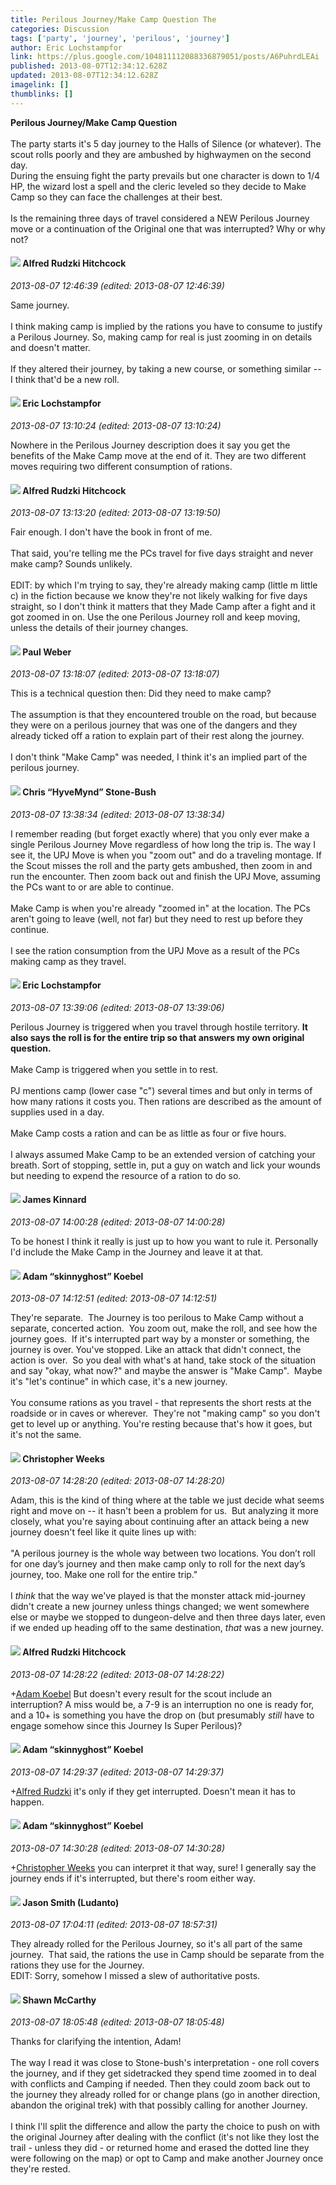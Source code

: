 ```yaml
---
title: Perilous Journey/Make Camp Question The
categories: Discussion
tags: ['party', 'journey', 'perilous', 'journey']
author: Eric Lochstampfor
link: https://plus.google.com/104811112088336879051/posts/A6PuhrdLEAi
published: 2013-08-07T12:34:12.628Z
updated: 2013-08-07T12:34:12.628Z
imagelink: []
thumblinks: []
---
```


<b>Perilous Journey/Make Camp Question</b><br /><br />The party starts it&#39;s 5 day journey to the Halls of Silence (or whatever). The scout rolls poorly and they are ambushed by highwaymen on the second day.<br />During the ensuing fight the party prevails but one character is down to 1/4 HP, the wizard lost a spell and the cleric leveled so they decide to Make Camp so they can face the challenges at their best.<br /><br />Is the remaining three days of travel considered a NEW Perilous Journey move or a continuation of the Original one that was interrupted? Why or why not?
<div id='comment z13jxzkg2tidwfflq23mzzzwzqv5ezy2u'>
  <h4><img src='{{site.baseurl}}//images/avatars/100812462809734403456_photo.jpg'> Alfred Rudzki Hitchcock</h4>
      <p><cite>2013-08-07 12:46:39 (edited: 2013-08-07 12:46:39)</cite></p>
        <p>Same journey.<br /><br />I think making camp is implied by the rations you have to consume to justify a Perilous Journey. So, making camp for real is just zooming in on details and doesn&#39;t matter.<br /><br />If they altered their journey, by taking a new course, or something similar -- I think that&#39;d be a new roll.</p>
</div>
        

<div id='comment z13jxzkg2tidwfflq23mzzzwzqv5ezy2u'>
  <h4><img src='{{site.baseurl}}//images/avatars/104811112088336879051_photo.jpg'> Eric Lochstampfor</h4>
      <p><cite>2013-08-07 13:10:24 (edited: 2013-08-07 13:10:24)</cite></p>
        <p>Nowhere in the Perilous Journey description does it say you get the benefits of the Make Camp move at the end of it. They are two different moves requiring two different consumption of rations.</p>
</div>
        

<div id='comment z13jxzkg2tidwfflq23mzzzwzqv5ezy2u'>
  <h4><img src='{{site.baseurl}}//images/avatars/100812462809734403456_photo.jpg'> Alfred Rudzki Hitchcock</h4>
      <p><cite>2013-08-07 13:13:20 (edited: 2013-08-07 13:19:50)</cite></p>
        <p>Fair enough. I don&#39;t have the book in front of me.<br /><br />That said, you&#39;re telling me the PCs travel for five days straight and never make camp? Sounds unlikely.<br /><br />EDIT: by which I&#39;m trying to say, they&#39;re already making camp (little m little c) in the fiction because we know they&#39;re not likely walking for five days straight, so I don&#39;t think it matters that they Made Camp after a fight and it got zoomed in on. Use the one Perilous Journey roll and keep moving, unless the details of their journey changes.</p>
</div>
        

<div id='comment z13jxzkg2tidwfflq23mzzzwzqv5ezy2u'>
  <h4><img src='{{site.baseurl}}//images/avatars/102842901273986999928_photo.jpg'> Paul Weber</h4>
      <p><cite>2013-08-07 13:18:07 (edited: 2013-08-07 13:18:07)</cite></p>
        <p>This is a technical question then: Did they need to make camp?<br /><br />The assumption is that they encountered trouble on the road, but because they were on a perilous journey that was one of the dangers and they already ticked off a ration to explain part of their rest along the journey.<br /><br />I don&#39;t think &quot;Make Camp&quot; was needed, I think it&#39;s an implied part of the perilous journey.</p>
</div>
        

<div id='comment z13jxzkg2tidwfflq23mzzzwzqv5ezy2u'>
  <h4><img src='{{site.baseurl}}//images/avatars/108053817066303198241_photo.jpg'> Chris “HyveMynd” Stone-Bush</h4>
      <p><cite>2013-08-07 13:38:34 (edited: 2013-08-07 13:38:34)</cite></p>
        <p>I remember reading (but forget exactly where) that you only ever make a single Perilous Journey Move regardless of how long the trip is. The way I see it, the UPJ Move is when you &quot;zoom out&quot; and do a traveling montage. If the Scout misses the roll and the party gets ambushed, then zoom in and run the encounter. Then zoom back out and finish the UPJ Move, assuming the PCs want to or are able to continue.<br /><br />Make Camp is when you&#39;re already &quot;zoomed in&quot; at the location. The PCs aren&#39;t going to leave (well, not far) but they need to rest up before they continue.<br /><br />I see the ration consumption from the UPJ Move as a result of the PCs making camp as they travel.</p>
</div>
        

<div id='comment z13jxzkg2tidwfflq23mzzzwzqv5ezy2u'>
  <h4><img src='{{site.baseurl}}//images/avatars/104811112088336879051_photo.jpg'> Eric Lochstampfor</h4>
      <p><cite>2013-08-07 13:39:06 (edited: 2013-08-07 13:39:06)</cite></p>
        <p>Perilous Journey is triggered when you travel through hostile territory. <b>It also says the roll is for the entire trip so that answers my own original question.</b><br /><br />Make Camp is triggered when you settle in to rest.<br /><br />PJ mentions camp (lower case &quot;c&quot;) several times and but only in terms of how many rations it costs you. Then rations are described as the amount of supplies used in a day.<br /><br />Make Camp costs a ration and can be as little as four or five hours.<br /><br />I always assumed Make Camp to be an extended version of catching your breath. Sort of stopping, settle in, put a guy on watch and lick your wounds but needing to expend the resource of a ration to do so.</p>
</div>
        

<div id='comment z13jxzkg2tidwfflq23mzzzwzqv5ezy2u'>
  <h4><img src='{{site.baseurl}}//images/avatars/116997658788280442505_photo.jpg'> James Kinnard</h4>
      <p><cite>2013-08-07 14:00:28 (edited: 2013-08-07 14:00:28)</cite></p>
        <p>To be honest I think it really is just up to how you want to rule it. Personally I&#39;d include the Make Camp in the Journey and leave it at that.</p>
</div>
        

<div id='comment z13jxzkg2tidwfflq23mzzzwzqv5ezy2u'>
  <h4><img src='{{site.baseurl}}//images/avatars/112484087750169360510_photo.jpg'> Adam “skinnyghost” Koebel</h4>
      <p><cite>2013-08-07 14:12:51 (edited: 2013-08-07 14:12:51)</cite></p>
        <p>They&#39;re separate.  The Journey is too perilous to Make Camp without a separate, concerted action.  You zoom out, make the roll, and see how the journey goes.  If it&#39;s interrupted part way by a monster or something, the journey is over. You&#39;ve stopped. Like an attack that didn&#39;t connect, the action is over.  So you deal with what&#39;s at hand, take stock of the situation and say &quot;okay, what now?&quot; and maybe the answer is &quot;Make Camp&quot;.  Maybe it&#39;s &quot;let&#39;s continue&quot; in which case, it&#39;s a new journey.<br /><br />You consume rations as you travel - that represents the short rests at the roadside or in caves or wherever.  They&#39;re not &quot;making camp&quot; so you don&#39;t get to level up or anything. You&#39;re resting because that&#39;s how it goes, but it&#39;s not the same.</p>
</div>
        

<div id='comment z13jxzkg2tidwfflq23mzzzwzqv5ezy2u'>
  <h4><img src='{{site.baseurl}}//images/avatars/117184575738442924541_photo.jpg'> Christopher Weeks</h4>
      <p><cite>2013-08-07 14:28:20 (edited: 2013-08-07 14:28:20)</cite></p>
        <p>Adam, this is the kind of thing where at the table we just decide what seems right and move on -- it hasn&#39;t been a problem for us.  But analyzing it more closely, what you&#39;re saying about continuing after an attack being a new journey doesn&#39;t feel like it quite lines up with:<br /><br />&quot;A perilous journey is the whole way between two locations. You don’t roll for one day’s journey and then make camp only to roll for the next day’s journey, too. Make one roll for the entire trip.&quot;<br /><br />I <i>think</i> that the way we&#39;ve played is that the monster attack mid-journey didn&#39;t create a new journey unless things changed; we went somewhere else or maybe we stopped to dungeon-delve and then three days later, even if we ended up heading off to the same destination, <i>that</i> was a new journey.</p>
</div>
        

<div id='comment z13jxzkg2tidwfflq23mzzzwzqv5ezy2u'>
  <h4><img src='{{site.baseurl}}//images/avatars/100812462809734403456_photo.jpg'> Alfred Rudzki Hitchcock</h4>
      <p><cite>2013-08-07 14:28:22 (edited: 2013-08-07 14:28:22)</cite></p>
        <p><span class="proflinkWrapper"><span class="proflinkPrefix">+</span><a class="proflink" href="https://plus.google.com/112484087750169360510" oid="112484087750169360510">Adam Koebel</a></span> But doesn&#39;t every result for the scout include an interruption? A miss would be, a 7-9 is an interruption no one is ready for, and a 10+ is something you have the drop on (but presumably <i>still</i> have to engage somehow since this Journey Is Super Perilous)?</p>
</div>
        

<div id='comment z13jxzkg2tidwfflq23mzzzwzqv5ezy2u'>
  <h4><img src='{{site.baseurl}}//images/avatars/112484087750169360510_photo.jpg'> Adam “skinnyghost” Koebel</h4>
      <p><cite>2013-08-07 14:29:37 (edited: 2013-08-07 14:29:37)</cite></p>
        <p><span class="proflinkWrapper"><span class="proflinkPrefix">+</span><a class="proflink" href="https://plus.google.com/100812462809734403456" oid="100812462809734403456">Alfred Rudzki</a></span> it&#39;s only if they get interrupted. Doesn&#39;t mean it has to happen.</p>
</div>
        

<div id='comment z13jxzkg2tidwfflq23mzzzwzqv5ezy2u'>
  <h4><img src='{{site.baseurl}}//images/avatars/112484087750169360510_photo.jpg'> Adam “skinnyghost” Koebel</h4>
      <p><cite>2013-08-07 14:30:28 (edited: 2013-08-07 14:30:28)</cite></p>
        <p><span class="proflinkWrapper"><span class="proflinkPrefix">+</span><a class="proflink" href="https://plus.google.com/117184575738442924541" oid="117184575738442924541">Christopher Weeks</a></span> you can interpret it that way, sure!  I generally say the journey ends if it&#39;s interrupted, but there&#39;s room either way.</p>
</div>
        

<div id='comment z13jxzkg2tidwfflq23mzzzwzqv5ezy2u'>
  <h4><img src='{{site.baseurl}}//images/avatars/114978003519060441834_photo.jpg'> Jason Smith (Ludanto)</h4>
      <p><cite>2013-08-07 17:04:11 (edited: 2013-08-07 18:57:31)</cite></p>
        <p>They already rolled for the Perilous Journey, so it&#39;s all part of the same journey.  That said, the rations the use in Camp should be separate from the rations they use for the Journey.<br />EDIT: Sorry, somehow I missed a slew of authoritative posts.</p>
</div>
        

<div id='comment z13jxzkg2tidwfflq23mzzzwzqv5ezy2u'>
  <h4><img src='{{site.baseurl}}//images/avatars/102955105542006385171_photo.jpg'> Shawn McCarthy</h4>
      <p><cite>2013-08-07 18:05:48 (edited: 2013-08-07 18:05:48)</cite></p>
        <p>Thanks for clarifying the intention, Adam!<br /><br />The way I read it was close to Stone-bush&#39;s interpretation - one roll covers the journey, and if they get sidetracked they spend time zoomed in to deal with conflicts and Camping if needed. Then they could zoom back out to the journey they already rolled for or change plans (go in another direction, abandon the original trek) with that possibly calling for another Journey. <br /><br />I think I&#39;ll split the difference and allow the party the choice to push on with the original Journey after dealing with the conflict (it&#39;s not like they lost the trail - unless they did - or returned home and erased the dotted line they were following on the map) or opt to Camp and make another Journey once they&#39;re rested. </p>
</div>
        